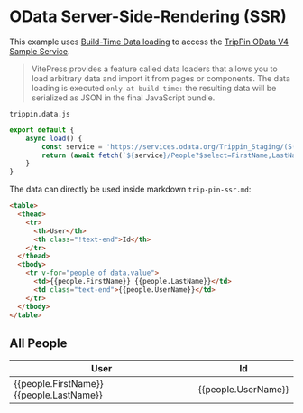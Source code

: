 <script setup>
  import { data } from '@theme/loaders/trippin.data.js'
</script>

# OData Server-Side-Rendering (SSR)

This example uses [Build-Time Data loading](https://vitepress.dev/guide/data-loading#build-time-data-loading) to access the [TripPin OData V4 Sample Service](https://www.odata.org/blog/trippin-new-odata-v4-sample-service/).


>VitePress provides a feature called data loaders that allows you to load arbitrary data and import it from pages or components. The data loading is executed ``only at build time:`` the resulting data will be serialized as JSON in the final JavaScript bundle.

``trippin.data.js``
```js
export default {
    async load() {
        const service = 'https://services.odata.org/Trippin_Staging/(S(iw1anra4xygjyssbeef0yeyy))'
        return (await fetch(`${service}/People?$select=FirstName,LastName,UserName&$orderBy=LastName,FirstName&$top=100`)).json()
    }
}
```

The data can directly be used inside markdown ``trip-pin-ssr.md``:

```html
<table>
  <thead>
    <tr>
      <th>User</th>
      <th class="!text-end">Id</th>
    </tr>
  </thead>
  <tbody>
    <tr v-for="people of data.value">
      <td>{{people.FirstName}} {{people.LastName}}</td>
      <td class="text-end">{{people.UserName}}</td>
    </tr>
  </tbody>
</table>
```

## All People

<table>
  <thead>
    <tr>
      <th>User</th>
      <th class="!text-end">Id</th>
    </tr>
  </thead>
  <tbody>
    <tr v-for="people of data.value">
      <td>{{people.FirstName}} {{people.LastName}}</td>
      <td class="text-end">{{people.UserName}}</td>
    </tr>
  </tbody>
</table>
